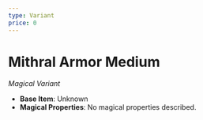 ```yaml
---
type: Variant
price: 0
---
```

# Mithral Armor Medium

*Magical Variant*

- **Base Item**: Unknown
- **Magical Properties**: No magical properties described.


